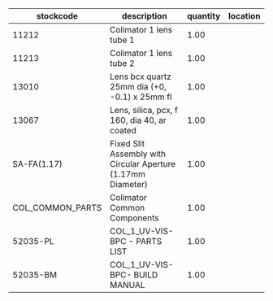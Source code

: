 |stockcode|description|quantity|location|
|---------|-----------|--------|--------|
|11212|Colimator 1 lens tube 1|1.00||
|11213|Colimator 1 lens tube 2|1.00||
|13010|Lens bcx quartz 25mm dia (+0, -0.1) x 25mm fl|1.00||
|13067|Lens, silica, pcx, f 160, dia 40, ar coated|1.00||
|SA-FA(1.17)|Fixed Slit Assembly with Circular Aperture (1.17mm Diameter)|1.00||
|COL_COMMON_PARTS|Colimator Common Components|1.00||
|52035-PL|COL_1_UV-VIS-BPC - PARTS LIST|1.00||
|52035-BM|COL_1_UV-VIS-BPC- BUILD MANUAL|1.00||
